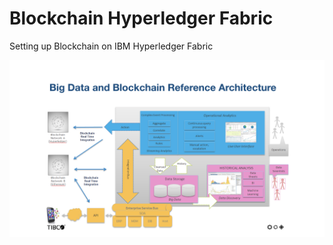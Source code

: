 # Blockchain Hyperledger Fabric
Setting up Blockchain on IBM Hyperledger Fabric

![DASHBOARD](https://github.com/ayushhub/BlockchainHyperledgerFabric/blob/master/bc_bd_ref_arch.jpeg)
